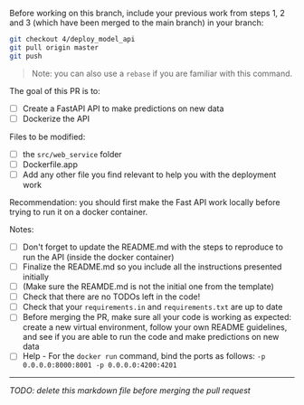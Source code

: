 Before working on this branch, include your previous work from steps 1, 2 and 3 (which have been merged to the main branch) in your branch:

```bash
git checkout 4/deploy_model_api
git pull origin master
git push
```

> Note: you can also use a `rebase` if you are familiar with this command.

The goal of this PR is to:

- [ ] Create a FastAPI API to make predictions on new data
- [ ] Dockerize the API

Files to be modified:
- [ ] the `src/web_service` folder
- [ ] Dockerfile.app
- [ ] Add any other file you find relevant to help you with the deployment work

Recommendation: you should first make the Fast API work locally before trying to run it on a docker container.

Notes:

- [ ] Don't forget to update the README.md with the steps to reproduce to run the API (inside the docker container)
- [ ] Finalize the README.md so you include all the instructions presented initially
- [ ] (Make sure the REAMDE.md is not the initial one from the template)
- [ ] Check that there are no TODOs left in the code!
- [ ] Check that your `requirements.in` and `requirements.txt` are up to date
- [ ] Before merging the PR, make sure all your code is working as expected: create a new virtual environment, follow your own README guidelines, and see if you are able to run the code and make predictions on new data
- [ ] Help - For the `docker run` command, bind the ports as follows: `-p 0.0.0.0:8000:8001 -p 0.0.0.0:4200:4201`

___

*TODO: delete this markdown file before merging the pull request*
